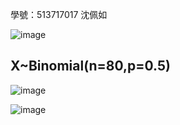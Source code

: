 學號：513717017 沈佩如

![image](https://github.com/user-attachments/assets/f2e23ad6-fa17-4670-9175-d3d2a25487dd)

## X~Binomial(n=80,p=0.5)



![image](https://github.com/user-attachments/assets/c30c6a23-7296-451e-babb-0d5f7d3b264b)

![image](https://github.com/user-attachments/assets/8af90157-1236-410b-ab99-2e0f7e5d4d3b)
